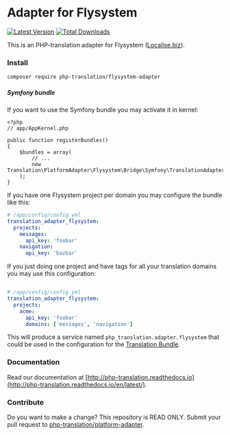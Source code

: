 # Adapter for Flysystem

[![Latest Version](https://img.shields.io/github/release/php-translation/flysystem-adapter.svg?style=flat-square)](https://github.com/php-translation/flysystem-adapter/releases)
[![Total Downloads](https://img.shields.io/packagist/dt/php-translation/flysystem-adapter.svg?style=flat-square)](https://packagist.org/packages/php-translation/flysystem-adapter)

This is an PHP-translation adapter for Flysystem ([Localise.biz](https://localise.biz/)). 

### Install

```bash
composer require php-translation/flysystem-adapter
```

##### Symfony bundle

If you want to use the Symfony bundle you may activate it in kernel:

```
<?php
// app/AppKernel.php

public function registerBundles()
{
    $bundles = array(
        // ...
        new Translation\PlatformAdapter\Flysystem\Bridge\Symfony\TranslationAdapterFlysystemBundle(),
    );
}
```

If you have one Flysystem project per domain you may configure the bundle like this: 
``` yaml
# /app/config/config.yml
translation_adapter_flysystem:
  projects:
    messages:
      api_key: 'foobar' 
    navigation:
      api_key: 'bazbar' 
```

If you just doing one project and have tags for all your translation domains you may use this configuration:
``` yaml

# /app/config/config.yml
translation_adapter_flysystem:
  projects:
    acme:
      api_key: 'foobar'   
      domains: ['messages', 'navigation']
```

This will produce a service named `php_translation.adapter.flysystem` that could be used in the configuration for
the [Translation Bundle](https://github.com/php-translation/symfony-bundle).

### Documentation

Read our documentation at [http://php-translation.readthedocs.io](http://php-translation.readthedocs.io/en/latest/).

### Contribute

Do you want to make a change? This repository is READ ONLY. Submit your 
pull request to [php-translation/platform-adapter](https://github.com/php-translation/platform-adapter).
